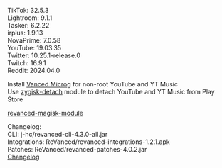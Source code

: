 TikTok: 32.5.3  
Lightroom: 9.1.1  
Tasker: 6.2.22  
irplus: 1.9.13  
NovaPrime: 7.0.58  
YouTube: 19.03.35  
Twitter: 10.25.1-release.0  
Twitch: 16.9.1  
Reddit: 2024.04.0  

Install [Vanced Microg](https://github.com/TeamVanced/VancedMicroG/releases) for non-root YouTube and YT Music  
Use [zygisk-detach](https://github.com/j-hc/zygisk-detach) module to detach YouTube and YT Music from Play Store  

[revanced-magisk-module](https://github.com/j-hc/revanced-magisk-module)  

Changelog:  
CLI: j-hc/revanced-cli-4.3.0-all.jar  
Integrations: ReVanced/revanced-integrations-1.2.1.apk  
Patches: ReVanced/revanced-patches-4.0.2.jar  
[Changelog](https://github.com/ReVanced/revanced-patches/releases/tag/v4.0.2)  
